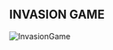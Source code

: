 ## INVASION GAME


![InvasionGame](https://github.com/NicholasEslava/InvasionGame/assets/105398438/b28c51c4-2fbe-4231-973a-1d5dcd999cd1)
